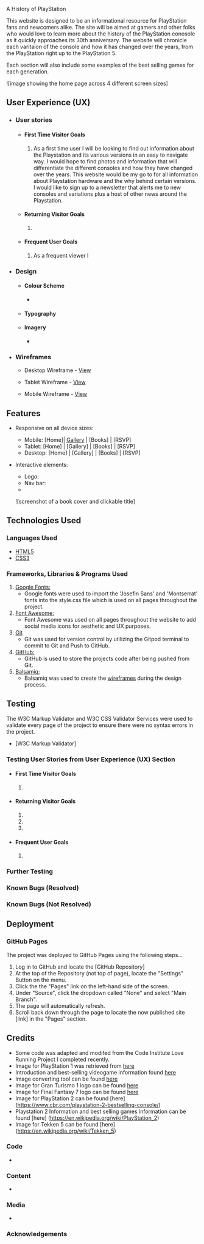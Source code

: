 A History of PlayStation

This website is designed to be an informational resource for PlayStation fans and newcomers alike. The site will be aimed at gamers and other folks who would love to learn more about the history of the PlayStation conosole as it quickly approaches its 30th anniversary. The website will chronicle each varitaion of the console and how it has changed over the years, from the PlayStation right up to the PlayStation 5.

Each section will also include some examples of the best selling games for each generation.

![image showing the home page across 4 different screen sizes]

## User Experience (UX)

-   ### User stories

    -   #### First Time Visitor Goals

        1. As a first time user I will be looking to find out information about the Playstation and its various versions in an easy to navigate way. I would hope to find photos and information that will differentiate the different consoles and how they have changed over the years. This website would be my go to for all information about Playstation hardware and the why behind certain versions. I would like to sign up to a newsletter that alerts me to new consoles and variations plus a host of other news around the Playstation.

    -   #### Returning Visitor Goals

        1. 

    -   #### Frequent User Goals
        1. As a frequent viewer I 

-   ### Design

    -   #### Colour Scheme
        -   
    -   #### Typography

    -   #### Imagery
        -   

*   ### Wireframes

    -   Desktop Wireframe - [View](assets/wireframes/Wireframes-Desktop.pdf) 

    -   Tablet Wireframe - [View](assets/wireframes/Wireframes-Tabelt.pdf)

    -   Mobile Wireframe - [View](assets/wireframes/Wireframes-Phone.pdf)

## Features

-   Responsive on all device sizes:
    - Mobile: [Home]| [Gallery](assets/readme/mobile-gallery.png) | [Books] | [RSVP]
    - Tablet: [Home] | [Gallery] | [Books] | [RSVP]
    - Desktop: [Home] | [Gallery] | [Books] | [RSVP]

-   Interactive elements:
    - Logo: 
    - Nav bar: 
    - 
    ![screenshot of a book cover and clickable title]

## Technologies Used

### Languages Used

-   [HTML5](https://en.wikipedia.org/wiki/HTML5)
-   [CSS3](https://en.wikipedia.org/wiki/Cascading_Style_Sheets)

### Frameworks, Libraries & Programs Used

1. [Google Fonts:](https://fonts.google.com/)
    - Google fonts were used to import the 'Josefin Sans' and 'Montserrat' fonts into the style.css file which is used on all pages throughout the project.
1. [Font Awesome:](https://fontawesome.com/)
    - Font Awesome was used on all pages throughout the website to add social media icons for aesthetic and UX purposes.
1. [Git](https://git-scm.com/)
    - Git was used for version control by utilizing the Gitpod terminal to commit to Git and Push to GitHub.
1. [GitHub:](https://github.com/)
    - GitHub is used to store the projects code after being pushed from Git.
1. [Balsamiq:](https://balsamiq.com/)
    - Balsamiq was used to create the [wireframes](https://github.com/StephHjar/dublin-book-club/tree/main/assets/readme) during the design process.

## Testing

The W3C Markup Validator and W3C CSS Validator Services were used to validate every page of the project to ensure there were no syntax errors in the project.

-   [W3C Markup Validator]

### Testing User Stories from User Experience (UX) Section

-   #### First Time Visitor Goals

    1. 

-   #### Returning Visitor Goals

    1. 

    2. 

    3. 

-   #### Frequent User Goals

    1.

### Further Testing


### Known Bugs (Resolved)




### Known Bugs (Not Resolved)



## Deployment

### GitHub Pages

The project was deployed to GitHub Pages using the following steps...

1. Log in to GitHub and locate the [GitHub Repository]
2. At the top of the Repository (not top of page), locate the "Settings" Button on the menu.
3. Click the the "Pages" link on the left-hand side of the screen.
4. Under "Source", click the dropdown called "None" and select "Main Branch".
5. The page will automatically refresh.
6. Scroll back down through the page to locate the now published site [link] in the "Pages" section.

## Credits

- Some code was adapted and modifed from the Code Institute Love Running Project I completed recently.
- Image for PlayStation 1 was retrieved from [here](https://commons.wikimedia.org/wiki/File:PSX-Console-wController.jpg)
- Introduction and best-selling videogame information found [here](https://en.wikipedia.org/wiki/PlayStation_(console))
- Image converting tool can be found [here](https://cloudconvert.com/avif-to-webp)
- Image for Gran Turismo 1 logo can be found [here](https://strategywiki.org/wiki/Gran_Turismo)
- Image for Final Fantasy 7 logo can be found [here](https://www.mobygames.com/game/final-fantasy-vii)
- Image for PlayStation 2 can be found [here] (https://www.cbr.com/playstation-2-bestselling-console/)
- Playstation 2 Information and best selling games information can be found [here] (https://en.wikipedia.org/wiki/PlayStation_2)
- Image for Tekken 5 can be found [here] (https://en.wikipedia.org/wiki/Tekken_5)

### Code

-   

### Content
-  

### Media

-   

### Acknowledgements
